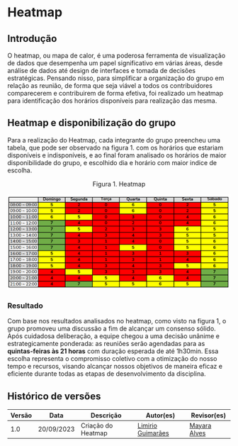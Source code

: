 # Heatmap
## Introdução

O heatmap, ou mapa de calor, é uma poderosa ferramenta de visualização de dados que desempenha um papel significativo em várias áreas, desde análise de dados até design de interfaces e tomada de decisões estratégicas. Pensando nisso, para simplificar a organização do grupo em relação as reunião, de forma que seja viável a todos os contribuidores comparecerem e contribuirem de forma efetiva, foi realizado um heatmap para identificação dos horários disponíveis para realização das mesma.

## Heatmap e disponibilização do grupo 
Para a realização do Heatmap, cada integrante do grupo preencheu uma tabela, que pode ser observado na figura 1. com os horários que estariam disponíveis e indisponíveis, e ao final foram analisado os horários de maior disponibilidade do grupo, e escolhido dia e horário com maior indice de escolha.

<p align="center"> Figura 1. Heatmap</p>

![Heatmap](../assets/heatmap.png)

### Resultado
Com base nos resultados analisados no heatmap, como visto na figura 1, o grupo promoveu uma discussão a fim de alcançar um consenso sólido. Após cuidadosa deliberação, a equipe chegou a uma decisão unânime e estrategicamente ponderada: as reuniões serão agendadas para as **quintas-feiras às 21 horas** com duração esperada de até 1h30min. Essa escolha representa o compromisso coletivo com a otimização do nosso tempo e recursos, visando alcançar nossos objetivos de maneira eficaz e eficiente durante todas as etapas de desenvolvimento da disciplina.  

## Histórico de versões 

Versão  |   Data   | Descrição | Autor(es) | Revisor(es)
--------- | ------ | ------ | ---------- | ----------
1.0 | 20/09/2023| Criação do Heatmap | [Limirio Guimarães](https://github.com/LimirioGuimaraes) | [Mayara Alves](https://github.com/Mayara-tech) |
